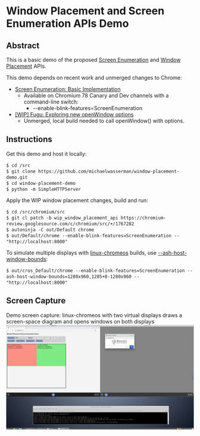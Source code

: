 # Window Placement and Screen Enumeration APIs Demo

## Abstract

This is a basic demo of the proposed
[Screen Enumeration](https://github.com/spark008/screen-enumeration) and
[Window Placement](https://github.com/spark008/window-placement) APIs.

This demo depends on recent work and unmerged changes to Chrome:
* [Screen Enumeration: Basic Implementation](https://chromium-review.googlesource.com/c/chromium/src/+/1759890)
  * Available on Chromium 78 Canary and Dev channels with a command-line switch:
    * --enable-blink-features=ScreenEnumeration
* [\[WIP\] Fugu: Exploring new openWindow options](https://chromium-review.googlesource.com/c/chromium/src/+/1767282)
  * Unmerged, local build needed to call openWindow() with options.

## Instructions

Get this demo and host it locally:
```console
$ cd /src
$ git clone https://github.com/michaelwasserman/window-placement-demo.git
$ cd window-placement-demo
$ python -m SimpleHTTPServer
```

Apply the WIP window placement changes, build and run:
```console
$ cd /src/chromium/src
$ git cl patch -b wip_window_placement_api https://chromium-review.googlesource.com/c/chromium/src/+/1767282
$ autoninja -C out/Default chrome
$ out/Default/chrome --enable-blink-features=ScreenEnumeration -- "http://localhost:8000"
```

To simulate multiple displays with [linux-chromeos](https://chromium.googlesource.com/chromiumos/docs/+/master/simple_chrome_workflow.md)
builds, use [--ash-host-window-bounds](https://cs.chromium.org/chromium/src/ui/display/display_switches.cc?type=cs&q=ash-host-window-bounds&sq=package:chromium&g=0&l=34-40):
```console
$ out/cros_Default/chrome --enable-blink-features=ScreenEnumeration --ash-host-window-bounds=1280x960,1285+0-1280x960 -- "http://localhost:8000"
```

## Screen Capture

Demo screen capture: linux-chromeos with two virtual displays draws a screen-space diagram and opens windows on both displays<br>
<a href="demo_screen_capture.webm"><img src="demo_screen_capture.png" alt="Demo Screen Capture - linux-chromeos with two virtual displays" width="1200"></a>
